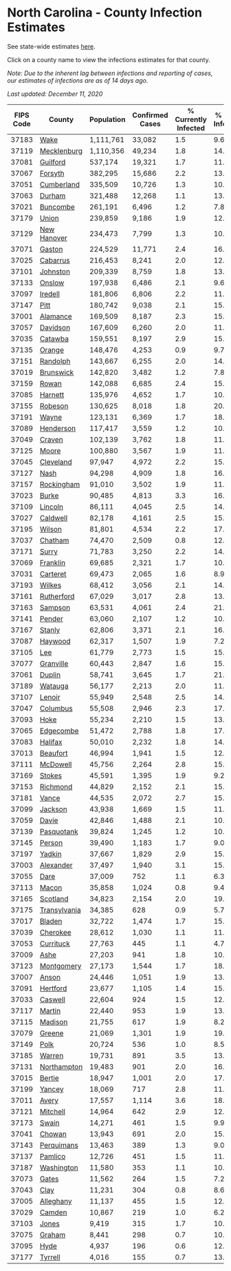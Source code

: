 # North Carolina - County Infection Estimates

See state-wide estimates [here](/infections/us-nc).

Click on a county name to view the infections estimates for that county.

*Note: Due to the inherent lag between infections and reporting of cases, our estimates of infections are as of 14 days ago.*

*Last updated: December 11, 2020*

|   FIPS Code |                       County |   Population |   Confirmed Cases |   % Currently Infected |   % Total Infected |
|-------------|------------------------------|--------------|-------------------|------------------------|--------------------|
|       37183 |                 [Wake](wake) |    1,111,761 |            33,082 |                    1.5 |                9.6 |
|       37119 |   [Mecklenburg](mecklenburg) |    1,110,356 |            49,234 |                    1.8 |               14.8 |
|       37081 |         [Guilford](guilford) |      537,174 |            19,321 |                    1.7 |               11.3 |
|       37067 |           [Forsyth](forsyth) |      382,295 |            15,686 |                    2.2 |               13.0 |
|       37051 |     [Cumberland](cumberland) |      335,509 |            10,726 |                    1.3 |               10.1 |
|       37063 |             [Durham](durham) |      321,488 |            12,268 |                    1.1 |               13.3 |
|       37021 |         [Buncombe](buncombe) |      261,191 |             6,496 |                    1.2 |                7.8 |
|       37179 |               [Union](union) |      239,859 |             9,186 |                    1.9 |               12.2 |
|       37129 |   [New Hanover](new-hanover) |      234,473 |             7,799 |                    1.3 |               10.6 |
|       37071 |             [Gaston](gaston) |      224,529 |            11,771 |                    2.4 |               16.3 |
|       37025 |         [Cabarrus](cabarrus) |      216,453 |             8,241 |                    2.0 |               12.1 |
|       37101 |         [Johnston](johnston) |      209,339 |             8,759 |                    1.8 |               13.4 |
|       37133 |             [Onslow](onslow) |      197,938 |             6,486 |                    2.1 |                9.6 |
|       37097 |           [Iredell](iredell) |      181,806 |             6,806 |                    2.2 |               11.5 |
|       37147 |                 [Pitt](pitt) |      180,742 |             9,038 |                    2.1 |               15.6 |
|       37001 |         [Alamance](alamance) |      169,509 |             8,187 |                    2.3 |               15.2 |
|       37057 |         [Davidson](davidson) |      167,609 |             6,260 |                    2.0 |               11.8 |
|       37035 |           [Catawba](catawba) |      159,551 |             8,197 |                    2.9 |               15.7 |
|       37135 |             [Orange](orange) |      148,476 |             4,253 |                    0.9 |                9.7 |
|       37151 |         [Randolph](randolph) |      143,667 |             6,255 |                    2.0 |               14.0 |
|       37019 |       [Brunswick](brunswick) |      142,820 |             3,482 |                    1.2 |                7.8 |
|       37159 |               [Rowan](rowan) |      142,088 |             6,685 |                    2.4 |               15.3 |
|       37085 |           [Harnett](harnett) |      135,976 |             4,652 |                    1.7 |               10.8 |
|       37155 |           [Robeson](robeson) |      130,625 |             8,018 |                    1.8 |               20.1 |
|       37191 |               [Wayne](wayne) |      123,131 |             6,369 |                    1.7 |               18.0 |
|       37089 |       [Henderson](henderson) |      117,417 |             3,559 |                    1.2 |               10.1 |
|       37049 |             [Craven](craven) |      102,139 |             3,762 |                    1.8 |               11.1 |
|       37125 |               [Moore](moore) |      100,880 |             3,567 |                    1.9 |               11.1 |
|       37045 |       [Cleveland](cleveland) |       97,947 |             4,972 |                    2.2 |               15.4 |
|       37127 |                 [Nash](nash) |       94,298 |             4,909 |                    1.8 |               16.3 |
|       37157 |     [Rockingham](rockingham) |       91,010 |             3,502 |                    1.9 |               11.6 |
|       37023 |               [Burke](burke) |       90,485 |             4,813 |                    3.3 |               16.8 |
|       37109 |           [Lincoln](lincoln) |       86,111 |             4,045 |                    2.5 |               14.2 |
|       37027 |         [Caldwell](caldwell) |       82,178 |             4,161 |                    2.5 |               15.5 |
|       37195 |             [Wilson](wilson) |       81,801 |             4,534 |                    2.2 |               17.9 |
|       37037 |           [Chatham](chatham) |       74,470 |             2,509 |                    0.8 |               12.5 |
|       37171 |               [Surry](surry) |       71,783 |             3,250 |                    2.2 |               14.0 |
|       37069 |         [Franklin](franklin) |       69,685 |             2,321 |                    1.7 |               10.9 |
|       37031 |         [Carteret](carteret) |       69,473 |             2,065 |                    1.6 |                8.9 |
|       37193 |             [Wilkes](wilkes) |       68,412 |             3,056 |                    2.1 |               14.4 |
|       37161 |     [Rutherford](rutherford) |       67,029 |             3,017 |                    2.8 |               13.9 |
|       37163 |           [Sampson](sampson) |       63,531 |             4,061 |                    2.4 |               21.1 |
|       37141 |             [Pender](pender) |       63,060 |             2,107 |                    1.2 |               10.5 |
|       37167 |             [Stanly](stanly) |       62,806 |             3,371 |                    2.1 |               16.9 |
|       37087 |           [Haywood](haywood) |       62,317 |             1,507 |                    1.9 |                7.2 |
|       37105 |                   [Lee](lee) |       61,779 |             2,773 |                    1.5 |               15.3 |
|       37077 |       [Granville](granville) |       60,443 |             2,847 |                    1.6 |               15.9 |
|       37061 |             [Duplin](duplin) |       58,741 |             3,645 |                    1.7 |               21.9 |
|       37189 |           [Watauga](watauga) |       56,177 |             2,213 |                    2.0 |               11.7 |
|       37107 |             [Lenoir](lenoir) |       55,949 |             2,548 |                    2.5 |               14.2 |
|       37047 |         [Columbus](columbus) |       55,508 |             2,946 |                    2.3 |               17.4 |
|       37093 |                 [Hoke](hoke) |       55,234 |             2,210 |                    1.5 |               13.1 |
|       37065 |       [Edgecombe](edgecombe) |       51,472 |             2,788 |                    1.8 |               17.2 |
|       37083 |           [Halifax](halifax) |       50,010 |             2,232 |                    1.8 |               14.3 |
|       37013 |         [Beaufort](beaufort) |       46,994 |             1,941 |                    1.5 |               12.5 |
|       37111 |         [McDowell](mcdowell) |       45,756 |             2,264 |                    2.8 |               15.1 |
|       37169 |             [Stokes](stokes) |       45,591 |             1,395 |                    1.9 |                9.2 |
|       37153 |         [Richmond](richmond) |       44,829 |             2,152 |                    2.1 |               15.0 |
|       37181 |               [Vance](vance) |       44,535 |             2,072 |                    2.7 |               15.3 |
|       37099 |           [Jackson](jackson) |       43,938 |             1,669 |                    1.5 |               11.3 |
|       37059 |               [Davie](davie) |       42,846 |             1,488 |                    2.1 |               10.8 |
|       37139 |     [Pasquotank](pasquotank) |       39,824 |             1,245 |                    1.2 |               10.1 |
|       37145 |             [Person](person) |       39,490 |             1,183 |                    1.7 |                9.0 |
|       37197 |             [Yadkin](yadkin) |       37,667 |             1,829 |                    2.9 |               15.2 |
|       37003 |       [Alexander](alexander) |       37,497 |             1,940 |                    3.1 |               15.2 |
|       37055 |                 [Dare](dare) |       37,009 |               752 |                    1.1 |                6.3 |
|       37113 |               [Macon](macon) |       35,858 |             1,024 |                    0.8 |                9.4 |
|       37165 |         [Scotland](scotland) |       34,823 |             2,154 |                    2.0 |               19.2 |
|       37175 | [Transylvania](transylvania) |       34,385 |               628 |                    0.9 |                5.7 |
|       37017 |             [Bladen](bladen) |       32,722 |             1,474 |                    1.7 |               15.0 |
|       37039 |         [Cherokee](cherokee) |       28,612 |             1,030 |                    1.1 |               11.5 |
|       37053 |       [Currituck](currituck) |       27,763 |               445 |                    1.1 |                4.7 |
|       37009 |                 [Ashe](ashe) |       27,203 |               941 |                    1.8 |               10.0 |
|       37123 |     [Montgomery](montgomery) |       27,173 |             1,544 |                    1.7 |               18.9 |
|       37007 |               [Anson](anson) |       24,446 |             1,051 |                    1.9 |               13.9 |
|       37091 |         [Hertford](hertford) |       23,677 |             1,105 |                    1.4 |               15.1 |
|       37033 |           [Caswell](caswell) |       22,604 |               924 |                    1.5 |               12.9 |
|       37117 |             [Martin](martin) |       22,440 |               953 |                    1.9 |               13.5 |
|       37115 |           [Madison](madison) |       21,755 |               617 |                    1.9 |                8.2 |
|       37079 |             [Greene](greene) |       21,069 |             1,301 |                    1.9 |               19.7 |
|       37149 |                 [Polk](polk) |       20,724 |               536 |                    1.0 |                8.5 |
|       37185 |             [Warren](warren) |       19,731 |               891 |                    3.5 |               13.7 |
|       37131 |   [Northampton](northampton) |       19,483 |               901 |                    2.0 |               16.0 |
|       37015 |             [Bertie](bertie) |       18,947 |             1,001 |                    2.0 |               17.4 |
|       37199 |             [Yancey](yancey) |       18,069 |               717 |                    2.8 |               11.7 |
|       37011 |               [Avery](avery) |       17,557 |             1,114 |                    3.6 |               18.5 |
|       37121 |         [Mitchell](mitchell) |       14,964 |               642 |                    2.9 |               12.7 |
|       37173 |               [Swain](swain) |       14,271 |               461 |                    1.5 |                9.9 |
|       37041 |             [Chowan](chowan) |       13,943 |               691 |                    2.0 |               15.5 |
|       37143 |     [Perquimans](perquimans) |       13,463 |               389 |                    1.3 |                9.0 |
|       37137 |           [Pamlico](pamlico) |       12,726 |               451 |                    1.5 |               11.0 |
|       37187 |     [Washington](washington) |       11,580 |               353 |                    1.1 |               10.1 |
|       37073 |               [Gates](gates) |       11,562 |               264 |                    1.5 |                7.2 |
|       37043 |                 [Clay](clay) |       11,231 |               304 |                    0.8 |                8.6 |
|       37005 |       [Alleghany](alleghany) |       11,137 |               455 |                    1.5 |               12.6 |
|       37029 |             [Camden](camden) |       10,867 |               219 |                    1.0 |                6.2 |
|       37103 |               [Jones](jones) |        9,419 |               315 |                    1.7 |               10.7 |
|       37075 |             [Graham](graham) |        8,441 |               298 |                    0.7 |               10.6 |
|       37095 |                 [Hyde](hyde) |        4,937 |               196 |                    0.6 |               12.6 |
|       37177 |           [Tyrrell](tyrrell) |        4,016 |               155 |                    0.7 |               13.0 |